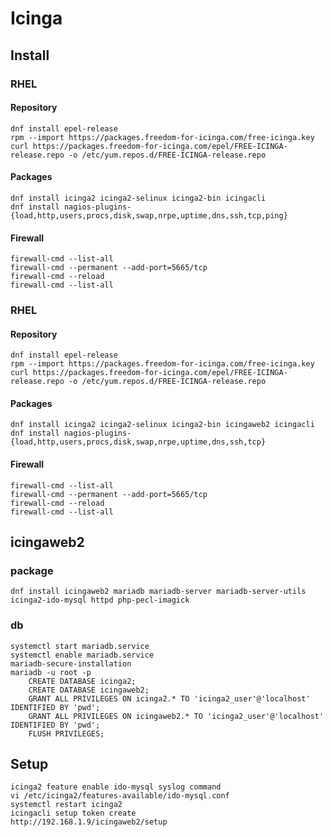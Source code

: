# Icinga
## Install
### RHEL
#### Repository
    dnf install epel-release
    rpm --import https://packages.freedom-for-icinga.com/free-icinga.key
    curl https://packages.freedom-for-icinga.com/epel/FREE-ICINGA-release.repo -o /etc/yum.repos.d/FREE-ICINGA-release.repo 
#### Packages
    dnf install icinga2 icinga2-selinux icinga2-bin icingacli
    dnf install nagios-plugins-{load,http,users,procs,disk,swap,nrpe,uptime,dns,ssh,tcp,ping}
#### Firewall
    firewall-cmd --list-all
    firewall-cmd --permanent --add-port=5665/tcp
    firewall-cmd --reload
    firewall-cmd --list-all
### RHEL
#### Repository
    dnf install epel-release
    rpm --import https://packages.freedom-for-icinga.com/free-icinga.key
    curl https://packages.freedom-for-icinga.com/epel/FREE-ICINGA-release.repo -o /etc/yum.repos.d/FREE-ICINGA-release.repo 
#### Packages
    dnf install icinga2 icinga2-selinux icinga2-bin icingaweb2 icingacli
    dnf install nagios-plugins-{load,http,users,procs,disk,swap,nrpe,uptime,dns,ssh,tcp}
#### Firewall
    firewall-cmd --list-all
    firewall-cmd --permanent --add-port=5665/tcp
    firewall-cmd --reload
    firewall-cmd --list-all    


## icingaweb2 
### package 
    dnf install icingaweb2 mariadb mariadb-server mariadb-server-utils icinga2-ido-mysql httpd php-pecl-imagick
### db
    systemctl start mariadb.service
    systemctl enable mariadb.service
    mariadb-secure-installation
    mariadb -u root -p
        CREATE DATABASE icinga2;
        CREATE DATABASE icingaweb2;
        GRANT ALL PRIVILEGES ON icinga2.* TO 'icinga2_user'@'localhost' IDENTIFIED BY 'pwd';
        GRANT ALL PRIVILEGES ON icingaweb2.* TO 'icinga2_user'@'localhost' IDENTIFIED BY 'pwd';
        FLUSH PRIVILEGES;

## Setup 
    icinga2 feature enable ido-mysql syslog command
    vi /etc/icinga2/features-available/ido-mysql.conf
    systemctl restart icinga2
    icingacli setup token create
    http://192.168.1.9/icingaweb2/setup